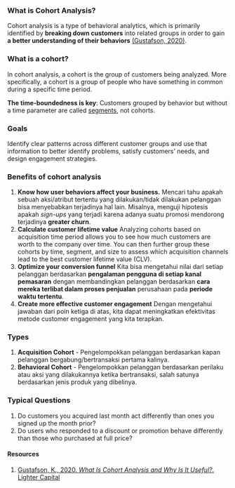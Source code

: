 ### What is Cohort Analysis?
Cohort analysis is a type of behavioral analytics, which is primarily identified by **breaking down customers** into related groups in order to gain **a better understanding of their behaviors** [(Gustafson, 2020)](https://www.lightercapital.com/blog/what-is-cohort-analysis/).

### What is a cohort?
In cohort analysis, a cohort is the group of customers being analyzed. More specifically, a cohort is a group of people who have something in common during a specific time period.

**The time-boundedness is key**: Customers grouped by behavior but without a time parameter are called [segments](https://www.lightercapital.com/blog/what-is-consumer-research-why-is-it-important/), not cohorts.

### Goals
Identify clear patterns across different customer groups and use that information to better identify problems, satisfy customers’ needs, and design engagement strategies.

### Benefits of cohort analysis
1. **Know how user behaviors affect your business.** 
Mencari tahu apakah sebuah aksi/atribut tertentu yang dilakukan/tidak dilakukan pelanggan bisa menyebabkan terjadinya hal lain. Misalnya, menguji hipotesis apakah *sign-ups* yang terjadi karena adanya suatu promosi mendorong terjadinya **greater churn**.
2. **Calculate customer lifetime value**
Analyzing cohorts based on acquisition time period allows you to see how much customers are worth to the company over time. You can then further group these cohorts by time, segment, and size to assess which acquisition channels lead to the best customer lifetime value (CLV).
3. **Optimize your conversion funnel**
Kita bisa mengetahui nilai dari setiap pelanggan berdasarkan **pengalaman pengguna di setiap kanal pemasaran** dengan membandingkan pelanggan berdasarkan **cara mereka terlibat dalam proses penjualan** perusahaan pada **periode waktu tertentu**.
4. **Create more effective customer engagement**
Dengan mengetahui jawaban dari poin ketiga di atas, kita dapat meningkatkan efektivitas metode customer engagement yang kita terapkan.


### Types
1. **Acquisition Cohort** - Pengelompokkan pelanggan berdasarkan kapan pelanggan bergabung/bertransaksi pertama kalinya.
2. **Behavioral Cohort** - Pengelompokkan pelanggan berdasarkan perilaku atau aksi yang dilakukannya ketika bertransaksi, salah satunya berdasarkan jenis produk yang dibelinya.

### Typical Questions
1. Do customers you acquired last month act differently than ones you signed up the month prior?
2. Do users who responded to a discount or promotion behave differently than those who purchased at full price?

#### Resources
1. [Gustafson, K., 2020. *What Is Cohort Analysis and Why Is It Useful?*. Lighter Capital](https://www.lightercapital.com/blog/what-is-cohort-analysis/)